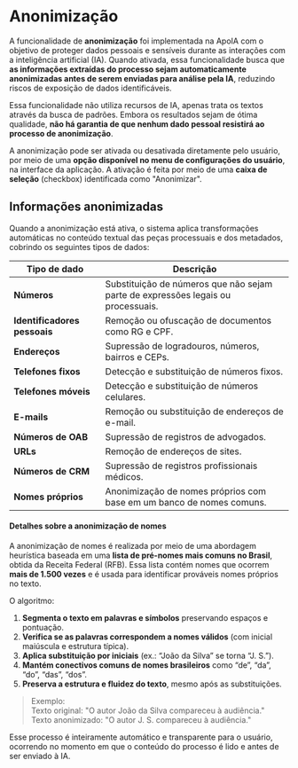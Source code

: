 # Anonimização

A funcionalidade de **anonimização** foi implementada na ApoIA com o objetivo de proteger dados pessoais e sensíveis durante as interações com a inteligência artificial (IA). Quando ativada, essa funcionalidade busca que **as informações extraídas do processo sejam automaticamente anonimizadas antes de serem enviadas para análise pela IA**, reduzindo riscos de exposição de dados identificáveis.

Essa funcionalidade não utiliza recursos de IA, apenas trata os textos através da busca de padrões. Embora os resultados sejam de ótima qualidade, **não há garantia de que nenhum dado pessoal resistirá ao processo de anonimização**.

A anonimização pode ser ativada ou desativada diretamente pelo usuário, por meio de uma **opção disponível no menu de configurações do usuário**, na interface da aplicação. A ativação é feita por meio de uma **caixa de seleção** (checkbox) identificada como "Anonimizar".

## Informações anonimizadas

Quando a anonimização está ativa, o sistema aplica transformações automáticas no conteúdo textual das peças processuais e dos metadados, cobrindo os seguintes tipos de dados:

| Tipo de dado                 | Descrição                                                                        |
| ---------------------------- | -------------------------------------------------------------------------------- |
| **Números**                  | Substituição de números que não sejam parte de expressões legais ou processuais. |
| **Identificadores pessoais** | Remoção ou ofuscação de documentos como RG e CPF.                                |
| **Endereços**                | Supressão de logradouros, números, bairros e CEPs.                               |
| **Telefones fixos**          | Detecção e substituição de números fixos.                                        |
| **Telefones móveis**         | Detecção e substituição de números celulares.                                    |
| **E-mails**                  | Remoção ou substituição de endereços de e-mail.                                  |
| **Números de OAB**           | Supressão de registros de advogados.                                             |
| **URLs**                     | Remoção de endereços de sites.                                                   |
| **Números de CRM**           | Supressão de registros profissionais médicos.                                    |
| **Nomes próprios**           | Anonimização de nomes próprios com base em um banco de nomes comuns.             |

#### Detalhes sobre a anonimização de nomes

A anonimização de nomes é realizada por meio de uma abordagem heurística baseada em uma **lista de pré-nomes mais comuns no Brasil**, obtida da Receita Federal (RFB). Essa lista contém nomes que ocorrem **mais de 1.500 vezes** e é usada para identificar prováveis nomes próprios no texto.

O algoritmo:

1. **Segmenta o texto em palavras e símbolos** preservando espaços e pontuação.
2. **Verifica se as palavras correspondem a nomes válidos** (com inicial maiúscula e estrutura típica).
3. **Aplica substituição por iniciais** (ex.: “João da Silva” se torna “J. S.”).
4. **Mantém conectivos comuns de nomes brasileiros** como “de”, “da”, “do”, “das”, “dos”.
5. **Preserva a estrutura e fluidez do texto**, mesmo após as substituições.

> Exemplo:\
> Texto original: "O autor João da Silva compareceu à audiência."\
> Texto anonimizado: "O autor J. S. compareceu à audiência."

Esse processo é inteiramente automático e transparente para o usuário, ocorrendo no momento em que o conteúdo do processo é lido e antes de ser enviado à IA.
